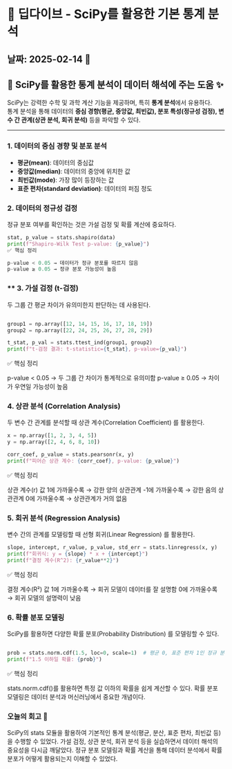 # 🧴 딥다이브 - SciPy를 활용한 기본 통계 분석  

## 날짜: 2025-02-14 📅

## 📌 SciPy를 활용한 통계 분석이 데이터 해석에 주는 도움 ✨  

SciPy는 강력한 수학 및 과학 계산 기능을 제공하며, 특히 **통계 분석**에서 유용하다.  
통계 분석을 통해 데이터의 **중심 경향(평균, 중앙값, 최빈값), 분포 특성(정규성 검정), 변수 간 관계(상관 분석, 회귀 분석)** 등을 파악할 수 있다.  

---

### **1. 데이터의 중심 경향 및 분포 분석**  

- **평균(mean)**: 데이터의 중심값  
- **중앙값(median)**: 데이터의 중앙에 위치한 값  
- **최빈값(mode)**: 가장 많이 등장하는 값  
- **표준 편차(standard deviation)**: 데이터의 퍼짐 정도  


### **2. 데이터의 정규성 검정**
정규 분포 여부를 확인하는 것은 가설 검정 및 확률 계산에 중요하다.

```python
stat, p_value = stats.shapiro(data)
print(f"Shapiro-Wilk Test p-value: {p_value}")
✅ 핵심 정리

p-value < 0.05 → 데이터가 정규 분포를 따르지 않음
p-value ≥ 0.05 → 정규 분포 가능성이 높음
```

### ** 3. 가설 검정 (t-검정)
두 그룹 간 평균 차이가 유의미한지 판단하는 데 사용된다.

```python

group1 = np.array([12, 14, 15, 16, 17, 18, 19])
group2 = np.array([22, 24, 25, 26, 27, 28, 29])

t_stat, p_val = stats.ttest_ind(group1, group2)
print(f"t-검정 결과: t-statistic={t_stat}, p-value={p_val}")
```
✅ 핵심 정리

p-value < 0.05 → 두 그룹 간 차이가 통계적으로 유의미함
p-value ≥ 0.05 → 차이가 우연일 가능성이 높음

### **4. 상관 분석 (Correlation Analysis)**
두 변수 간 관계를 분석할 때 상관 계수(Correlation Coefficient) 를 활용한다.

```python
x = np.array([1, 2, 3, 4, 5])
y = np.array([2, 4, 6, 8, 10])

corr_coef, p_value = stats.pearsonr(x, y)
print(f"피어슨 상관 계수: {corr_coef}, p-value: {p_value}")
```
✅ 핵심 정리

상관 계수(r) 값
1에 가까울수록 → 강한 양의 상관관계
-1에 가까울수록 → 강한 음의 상관관계
0에 가까울수록 → 상관관계가 거의 없음

### **5. 회귀 분석 (Regression Analysis)**
변수 간의 관계를 모델링할 때 선형 회귀(Linear Regression) 를 활용한다.

```python
slope, intercept, r_value, p_value, std_err = stats.linregress(x, y)
print(f"회귀식: y = {slope} * x + {intercept}")
print(f"결정 계수(R^2): {r_value**2}")
```
✅ 핵심 정리

결정 계수(R²) 값
1에 가까울수록 → 회귀 모델이 데이터를 잘 설명함
0에 가까울수록 → 회귀 모델의 설명력이 낮음
### **6. 확률 분포 모델링**
SciPy를 활용하면 다양한 확률 분포(Probability Distribution) 를 모델링할 수 있다.

```python

prob = stats.norm.cdf(1.5, loc=0, scale=1)  # 평균 0, 표준 편차 1인 정규 분포에서 1.5 이하일 확률
print(f"1.5 이하일 확률: {prob}")
```
✅ 핵심 정리

stats.norm.cdf()를 활용하면 특정 값 이하의 확률을 쉽게 계산할 수 있다.
확률 분포 모델링은 데이터 분석과 머신러닝에서 중요한 개념이다.

### 오늘의 회고 📝
SciPy의 stats 모듈을 활용하여 기본적인 통계 분석(평균, 분산, 표준 편차, 최빈값 등) 을 수행할 수 있었다.
가설 검정, 상관 분석, 회귀 분석 등을 실습하면서 데이터 해석의 중요성을 다시금 깨달았다.
정규 분포 모델링과 확률 계산을 통해 데이터 분석에서 확률 분포가 어떻게 활용되는지 이해할 수 있었다.